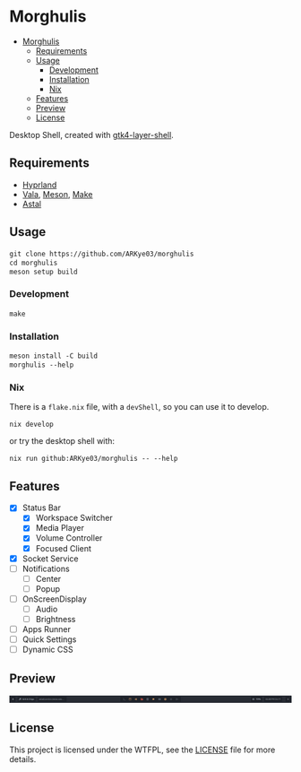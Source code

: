 
# Morghulis
- [Morghulis](#morghulis)
  - [Requirements](#requirements)
  - [Usage](#usage)
    - [Development](#development)
    - [Installation](#installation)
    - [Nix](#nix)
  - [Features](#features)
  - [Preview](#preview)
  - [License](#license)

Desktop Shell, created with [gtk4-layer-shell](https://github.com/wmww/gtk4-layer-shell).

## Requirements

- [Hyprland](https://hyprland.org/)
- [Vala](https://vala.dev/), [Meson](https://mesonbuild.com/), [Make](https://www.gnu.org/software/make/)
- [Astal](https://github.com/Aylur/astal)

## Usage

```shell
git clone https://github.com/ARKye03/morghulis
cd morghulis
meson setup build
```

### Development

```shell
make
```

### Installation

```shell
meson install -C build
morghulis --help
```

### Nix
There is a `flake.nix` file, with a `devShell`, so you can use it to develop.
```shell
nix develop
```
or try the desktop shell with:
```shell
nix run github:ARKye03/morghulis -- --help
```

## Features

- [x] Status Bar
    - [x] Workspace Switcher
    - [x] Media Player
    - [x] Volume Controller
    - [x] Focused Client
- [x] Socket Service
- [ ] Notifications
    - [ ] Center
    - [ ] Popup
- [ ] OnScreenDisplay
  - [ ] Audio
  - [ ] Brightness
- [ ] Apps Runner
- [ ] Quick Settings
- [ ] Dynamic CSS

## Preview
![StatusBar](public/StatusBar.webp)

## License

This project is licensed under the WTFPL, see the [LICENSE](./LICENSE) file for more details.
